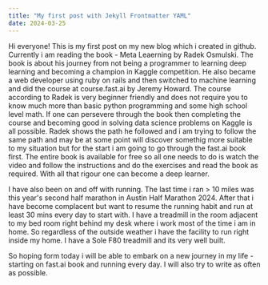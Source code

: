 ```yaml
---
title: "My first post with Jekyll Frontmatter YAML"
date: 2024-03-25
---
```

Hi everyone! This is my first post on my new blog which i created in github.
Currently i am reading the book - Meta Leaerning by Radek Osmulski. The book is about his journey from not being a programmer to learning deep learning and becoming a champion in Kaggle competition. He also became a web developer using ruby on rails and then switched to machine learning and did the course at course.fast.ai by Jeremy Howard. The course according to Radek is very beginner friendly and does not require you to know much more than basic python programming and some high school level math. If one can persevere through the book then completing the course and becoming good in solving data science problems on Kaggle is all possible. Radek shows the path he followed and i am trying to follow the same path and may be at some point will discover somethig more suitable to my situation but for the start i am going to go through the fast.ai book first. The entire book is available for free so all one needs to do is watch the video and follow the instructions and do the exercises and read the book as required. With all that rigour one can become a deep learner.

I have also been on and off with running. The last time i ran > 10 miles was this year's second half marathon in Austin Half Marathon 2024. After that i have become complacent but want to resume the running habit and run at least 30 mins every day to start with. I have a treadmill in the room adjacent to my bed room right behind my desk where i work most of the time i am in home. So regardless of the outside weather i have the facility to run right inside my home. I have a Sole F80 treadmill and its very well built.

So hoping form today i will be able to embark on a new journey in my life - starting on fast.ai book and running every day. I will also try to write as often as possible.
